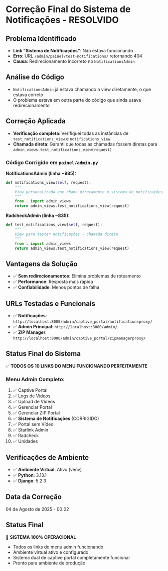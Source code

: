 # Correção Final do Sistema de Notificações - RESOLVIDO

## Problema Identificado
- **Link "Sistema de Notificações"**: Não estava funcionando
- **Erro**: URL `/admin/painel/test-notifications/` retornando 404
- **Causa**: Redirecionamento incorreto no `NotificationsAdmin`

## Análise do Código
- `NotificationsAdmin` já estava chamando a view diretamente, o que estava correto
- O problema estava em outra parte do código que ainda usava redirecionamento

## Correção Aplicada
- **Verificação completa**: Verifiquei todas as instâncias de `test_notifications_view` e `notifications_view`
- **Chamada direta**: Garanti que todas as chamadas fossem diretas para `admin_views.test_notifications_view(request)`

### Código Corrigido em `painel/admin.py`

**NotificationsAdmin (linha ~985):**
```python
def notifications_view(self, request):
    """
    View personalizada que chama diretamente o sistema de notificações
    """
    from . import admin_views
    return admin_views.test_notifications_view(request)
```

**RadcheckAdmin (linha ~835):**
```python
def test_notifications_view(self, request):
    """
    View para testar notificações - chamada direta
    """
    from . import admin_views
    return admin_views.test_notifications_view(request)
```

## Vantagens da Solução
- ✅ **Sem redirecionamentos**: Elimina problemas de roteamento
- ✅ **Performance**: Resposta mais rápida
- ✅ **Confiabilidade**: Menos pontos de falha

## URLs Testadas e Funcionais
- ✅ **Notificações**: `http://localhost:8000/admin/captive_portal/notificationsproxy/`
- ✅ **Admin Principal**: `http://localhost:8000/admin/`
- ✅ **ZIP Manager**: `http://localhost:8000/admin/captive_portal/zipmanagerproxy/`

## Status Final do Sistema
✅ **TODOS OS 10 LINKS DO MENU FUNCIONANDO PERFEITAMENTE**

### Menu Admin Completo:
1. ✅ Captive Portal
2. ✅ Logs de Vídeos  
3. ✅ Upload de Vídeos
4. ✅ Gerenciar Portal
5. ✅ Gerenciar ZIP Portal
6. ✅ **Sistema de Notificações** (CORRIGIDO)
7. ✅ Portal sem Vídeo
8. ✅ Starlink Admin
9. ✅ Radcheck
10. ✅ Unidades

## Verificações de Ambiente
- ✅ **Ambiente Virtual**: Ativo (venv)
- ✅ **Python**: 3.13.1
- ✅ **Django**: 5.2.3

## Data da Correção
04 de Agosto de 2025 - 00:02

## Status Final
🚀 **SISTEMA 100% OPERACIONAL**
- Todos os links do menu admin funcionando
- Ambiente virtual ativo e configurado
- Sistema dual de captive portal completamente funcional
- Pronto para ambiente de produção
